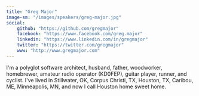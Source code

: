 ```yaml
---
title: "Greg Major"
image-sm: "/images/speakers/greg-major.jpg"
social:
    github: "https://github.com/gregmajor"
    facebook: "https://www.facebook.com/greg.major"
    linkedin: "https://www.linkedin.com/in/gregmajor"
    twitter: "https://twitter.com/gregmajor"
    www: "http://www.gregmajor.com"
---
```

I'm a polyglot software architect, husband, father, woodworker, homebrewer, amateur 
radio operator (KD0FEP), guitar player, runner, and cyclist. I've lived in 
Stillwater, OK, Corpus Christi, TX, Houston, TX, Caribou, ME, Minneapolis, MN, and 
now I call Houston home sweet home.
<!--more-->
<!--excerpt-->